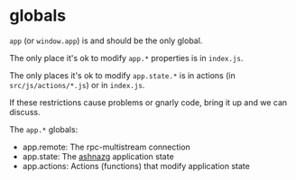 
# globals

`app` (or `window.app`) is and should be the only global.

The only place it's ok to modify `app.*` properties is in `index.js`. 

The only places it's ok to modify `app.state.*` is in actions (in `src/js/actions/*.js`) or in `index.js`.

If these restrictions cause problems or gnarly code, bring it up and we can discuss.

The `app.*` globals:

* app.remote: The rpc-multistream connection
* app.state: The [ashnazg](https://www.npmjs.com/package/ashnazg) application state
* app.actions: Actions (functions) that modify application state



